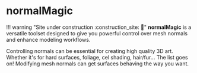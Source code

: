 # normalMagic

!!! warning "Site under construction :construction_site: :construction:"
**normalMagic** is a versatile toolset designed to give you powerful control over mesh normals and enhance modeling workflows.

Controlling normals can be essential for creating high quality 3D art. Whether it's for hard surfaces, foliage, cel shading, hair/fur... The list goes on! Modifying mesh normals can get surfaces behaving the way you want.